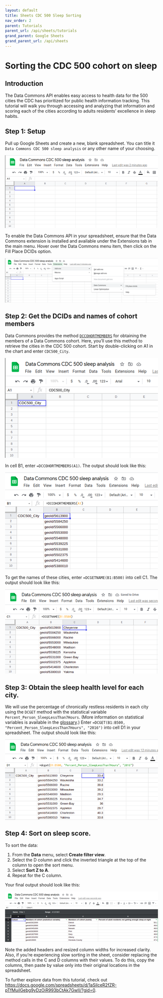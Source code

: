 ```yaml
---
layout: default
title: Sheets CDC 500 Sleep Sorting
nav_order: 2
parent: Tutorials
parent_url: /api/sheets/tutorials
grand_parent: Google Sheets
grand_parent_url: /api/sheets
---
```


# Sorting the CDC 500 cohort on sleep 

## Introduction

The Data Commons API enables easy access to health data for the 500 cities the CDC has prioritized for public health information tracking. This tutorial will walk you through accessing and analyzing that information and scoring each of the cities according to adults residents’ excellence in sleep habits.

## Step 1: Setup
Pull up Google Sheets and create a new, blank spreadsheet. You can title it `Data Commons CDC 500 sleep analysis` or any other name of your choosing.

![](/assets/images/sheets/tutorials/sheets_sleep_tutorial_1.png)

To enable the Data Commons API in your spreadsheet, ensure that the Data Commons extension is installed and available under the Extensions tab in the main menu. Hover over the Data Commons menu item, then click on the Fill Place DCIDs option.

![](/assets/images/sheets/tutorials/sheets_sleep_tutorial_2.png)

## Step 2: Get the DCIDs and names of cohort members
Data Commons provides the method [`DCCOHORTMEMBERS`](https://docs.datacommons.org/api/sheets/get_cohort_members.html) for obtaining the members of a Data Commons cohort. Here, you’ll use this method to retrieve the cities in the CDC 500 cohort. Start by double-clicking on A1 in the chart and enter `CDC500_City`.

![](/assets/images/sheets/tutorials/sheets_sleep_tutorial_3.png)

In cell B1, enter `=DCCOHORTMEMBERS(A1)`. The output should look like this:

![](/assets/images/sheets/tutorials/sheets_sleep_tutorial_4.png)

To get the names of these cities, enter `=DCGETNAME(B1:B500)` into cell C1. The output should look like this:

![](/assets/images/sheets/tutorials/sheets_sleep_tutorial_5.png)

## Step 3: Obtain the sleep health level for each city.
We will use the percentage of chronically restless residents in each city using the `DCGET` method with the statistical variable `Percent_Person_SleepLessThan7Hours`. (More information on statistical variables is available in the [glossary](https://docs.datacommons.org/glossary.html).) Enter `=DCGET(B1:B500, "Percent_Person_SleepLessThan7Hours", "2016")` into cell D1 in your spreadsheet. The output should look like this:

![](/assets/images/sheets/tutorials/sheets_sleep_tutorial_6.png)

## Step 4: Sort on sleep score.
To sort the data:

1. From the **Data** menu, select **Create filter view**.
1. Select the D column and click the inverted triangle at the top of the column to open the sort menu.
1. Select **Sort Z to A**.
1. Repeat for the C column.

Your final output should look like this:

![](/assets/images/sheets/tutorials/sheets_sleep_tutorial_7.png)

Note the added headers and resized column widths for increased clarity. Also, if you’re experiencing slow sorting in the sheet, consider replacing the method calls in the C and D columns with their values. To do this, copy the columns, then paste by value only into their original locations in the spreadsheet.

To further explore data from this tutorial, check out <https://docs.google.com/spreadsheets/d/1aSilceR2fZR-pTfMuilGebg9yDzOiR993bCtAk7GwlI/?gid=0>.